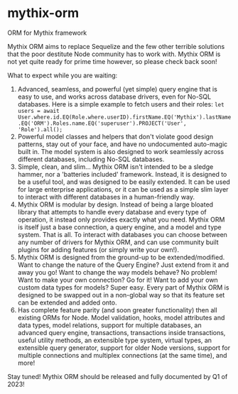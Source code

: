 # mythix-orm

ORM for Mythix framework

Mythix ORM aims to replace Sequelize and the few other terrible solutions that the poor destitute Node community has to work with. Mythix ORM is not yet quite ready for prime time however, so please check back soon!

What to expect while you are waiting:
  1. Advanced, seamless, and powerful (yet simple) query engine that is easy to use, and works across database drivers, even for No-SQL databases. Here is a simple example to fetch users and their roles: `let users = await User.where.id.EQ(Role.where.userID).firstName.EQ('Mythix').lastName.EQ('ORM').Roles.name.EQ('superuser').PROJECT('User', 'Role').all();`
  2. Powerful model classes and helpers that don't violate good design patterns, stay out of your face, and have no undocumented auto-magic built in. The model system is also designed to work seamlessly across different databases, including No-SQL databases.
  3. Simple, clean, and slim... Mythix ORM isn't intended to be a sledge hammer, nor a 'batteries included' framework. Instead, it is designed to be a useful tool, and was designed to be easily extended. It can be used for large enterprise applications, or it can be used as a simple slim layer to interact with different databases in a human-friendly way.
  4. Mythix ORM is modular by design. Instead of being a large bloated library that attempts to handle every database and every type of operation, it instead only provides exactly what you need. Mythix ORM is itself just a base connection, a query engine, and a model and type system. That is all. To interact with databases you can choose between any number of drivers for Mythix ORM, and can use community built plugins for adding features (or simply write your own!).
  5. Mythix ORM is designed from the ground-up to be extended/modified. Want to change the nature of the Query Engine? Just extend from it and away you go! Want to change the way models behave? No problem! Want to make your own connection? Go for it! Want to add your own custom data types for models? Super easy. Every part of Mythix ORM is designed to be swapped out in a non-global way so that its feature set can be extended and added onto.
  6. Has complete feature parity (and soon greater functionality) then all existing ORMs for Node. Model validation, hooks, model attributes and data types, model relations, support for multiple databases, an advanced query engine, transactions, transactions inside transactions, useful utility methods, an extensible type system, virtual types, an extensible query generator, support for older Node versions, support for multiple connections and multiplex connections (at the same time), and more!

Stay tuned! Mythix ORM should be released and fully documented by Q1 of 2023!
